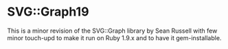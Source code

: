 SVG::Graph19
============

This is a minor revision of the SVG::Graph library by Sean Russell with few minor touch-upd to make it run on Ruby 1.9.x and to have it gem-installable.